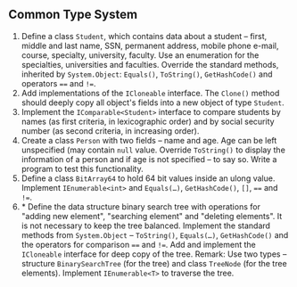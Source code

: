 ## Common Type System

1. Define a class `Student`, which contains data about a student – first, middle and last name, SSN, permanent address, mobile phone e-mail, course, specialty, university, faculty. Use an enumeration for the specialties, universities and faculties. Override the standard methods, inherited by `System.Object`: `Equals()`, `ToString()`, `GetHashCode()` and operators `==` and `!=`.
2. Add implementations of the `ICloneable` interface. The `Clone()` method should deeply copy all object's fields into a new object of type `Student`.
3. Implement the `IComparable<Student>` interface to compare students by names (as first criteria, in lexicographic order) and by social security number (as second criteria, in increasing order).
4. Create a class `Person` with two fields – name and age. Age can be left unspecified (may contain `null` value. Override `ToString()` to display the information of a person and if age is not specified – to say so. Write a program to test this functionality.
5. Define a class `BitArray64` to hold 64 bit values inside an ulong value. Implement `IEnumerable<int>` and `Equals(…)`, `GetHashCode()`, `[]`, `==` and `!=`.
6. \* Define the data structure binary search tree with operations for "adding new element", "searching element" and "deleting elements". It is not necessary to keep the tree balanced. Implement the standard methods from `System.Object` – `ToString()`, `Equals(…)`, `GetHashCode()` and the operators for comparison `==` and `!=`. Add and implement the `ICloneable` interface for deep copy of the tree. Remark: Use two types – structure `BinarySearchTree` (for the tree) and class `TreeNode` (for the tree elements). Implement `IEnumerable<T>` to traverse the tree.
